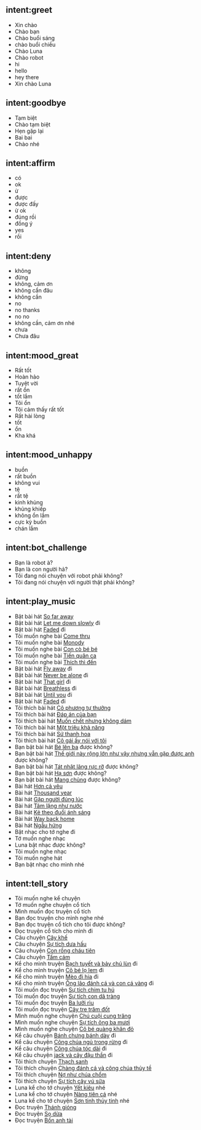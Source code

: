 ## intent:greet
- Xin chào
- Chào bạn
- Chào buổi sáng
- chào buổi chiều
- Chào Luna
- Chào robot
- hi
- hello
- hey there
- Xin chào Luna

## intent:goodbye
- Tạm biệt
- Chào tạm biệt
- Hẹn gặp lại
- Bai bai
- Chào nhé

## intent:affirm
- có
- ok
- ừ
- được
- được đấy
- ừ ok
- đúng rồi
- đồng ý
- yes
- rồi

## intent:deny
- không
- đừng
- không, cảm ơn
- không cẩn đâu
- không cần
- no
- no thanks
- no no
- không cần, cảm ơn nhé
- chưa
- Chưa đâu

## intent:mood_great
- Rất tốt
- Hoàn hảo
- Tuyệt vời
- rất ổn
- tốt lắm
- Tôi ổn
- Tôi cảm thấy rất tốt
- Rất hài lòng
- tốt
- ổn
- Kha khá

## intent:mood_unhappy
- buồn
- rất buồn
- không vui
- tệ
- rất tệ
- kinh khủng
- khủng khiếp
- không ổn lắm
- cực kỳ buồn
- chán lắm

## intent:bot_challenge
- Bạn là robot à?
- Bạn là con người hả?
- Tôi đang nói chuyện với robot phải không?
- Tôi đang nói chuyện với người thật phải không?

## intent:play_music
- Bật bài hát [So far away](song)
- Bật bài hát [Let me down slowly](song) đi
- Bật bài hát [Faded](song) đi
- Tôi muốn nghe bài [Come thru](song)
- Tôi muốn nghe bài [Monody](song)
- Tôi muốn nghe bài [Con cò bé bé](song)
- Tôi muốn nghe bài [Tiến quân ca](song)
- Tôi muốn nghe bài [Thích thì đến](song)
- Bật bài hát [Fly away](song) đi
- Bật bài hát [Never be alone](song) đi
- Bật bài hát [That girl](song) đi
- Bật bài hát [Breathless](song) đi
- Bật bài hát [Until you](song) đi
- Bật bài hát [Faded](song) đi
- Tôi thích bài hát [Cô phương tự thưởng](song)
- Tôi thích bài hát [Đáp án của bạn](song)
- Tôi thích bài hát [Muốn chết nhưng không dám](song)
- Tôi thích bài hát [Một triệu khả năng](song)
- Tôi thích bài hát [Sứ thanh hoa](song)
- Tôi thích bài hát [Cô gái ấy nói với tôi](song)
- Bạn bật bài hát [Bé lên ba](song) được không?
- Bạn bật bài hát [Thế giới này rộng lớn như vậy nhưng vẫn gặp được anh](song) được không?
- Bạn bật bài hát [Tát nhật lãng rực rỡ](song) được không?
- Bạn bật bài hát [Hạ sơn](song) được không?
- Bạn bật bài hát [Mang chủng](song) được không?
- Bài hát [Hơn cả yêu](song)
- Bài hát [Thousand year](song)
- Bài hát [Gặp người đúng lúc](song)
- Bài hát [Tâm lặng như nước](song)
- Bài hát [Kẻ theo đuổi ánh sáng](song)
- Bài hát [Way back home](song)
- Bài hát [Ngẫu hứng](song)
- Bật nhạc cho tớ nghe đi
- Tớ muốn nghe nhạc
- Luna bật nhạc được không?
- Tôi muốn nghe nhạc
- Tôi muốn nghe hát
- Bạn bật nhạc cho mình nhé

## intent:tell_story
- Tôi muốn nghe kể chuyện
- Tớ muốn nghe chuyện cổ tích
- Mình muốn đọc truyện cổ tích
- Bạn đọc truyện cho mình nghe nhé
- Bạn đọc truyện cổ tích cho tôi được không?
- Đọc truyện cổ tích cho mình đi
- Câu chuyện [Cây khế](story)
- Câu chuyện [Sự tích dưa hấu](story)
- Câu chuyện [Con rồng cháu tiên](story)
- Câu chuyện [Tấm cám](story)
- Kể cho mình truyện [Bạch tuyết và bảy chú lùn](story) đi
- Kể cho mình truyện [Cô bé lọ lem](story) đi
- Kể cho mình truyện [Mèo đi hia](story) đi
- Kể cho mình truyện [Ông lão đánh cá và con cá vàng](story) đi
- Tôi muốn đọc truyện [Sự tích chim tu hú](story)
- Tôi muốn đọc truyện [Sự tích con dã tràng](story)
- Tôi muốn đọc truyện [Ba lưỡi rìu](story)
- Tôi muốn đọc truyện [Cây tre trăm đốt](story)
- Mình muốn nghe chuyện [Chú cuội cung trăng](story)
- Mình muốn nghe chuyện [Sự tích ông ba mươi](story)
- Mình muốn nghe chuyện [Cô bé quàng khăn đỏ](story)
- Kể câu chuyện [Bánh chưng bánh dày](story) đi
- Kể câu chuyện [Công chúa ngủ trong rừng](story) đi
- Kể câu chuyện [Công chúa tóc dài](story) đi
- Kể câu chuyện [jack và cây đậu thần](story) đi
- Tôi thích chuyện [Thạch sanh](story)
- Tôi thích chuyện [Chàng đánh cá và công chúa thủy tề](story)
- Tôi thích chuyện [Nợ như chúa chổm](story)
- Tôi thích chuyện [Sự tích cây vú sữa](story)
- Luna kể cho tớ chuyện [Yết kiêu](story) nhé
- Luna kể cho tớ chuyện [Nàng tiên cá](story) nhé
- Luna kể cho tớ chuyện [Sơn tinh thủy tinh](story) nhé
- Đọc truyện [Thánh gióng](story)
- Đọc truyện [Sọ dừa](story)
- Đọc truyện [Bốn anh tài](story)
